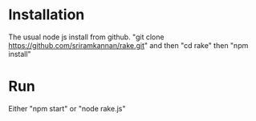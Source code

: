 # Installation
The usual node js install from github. "git clone https://github.com/sriramkannan/rake.git" and then "cd rake" then "npm install"

# Run
Either "npm start" or "node rake.js"
